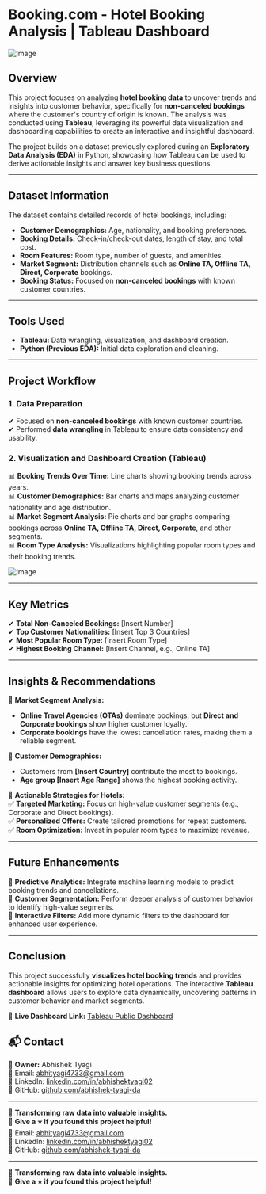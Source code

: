 # Booking.com - Hotel Booking Analysis | Tableau Dashboard

![Image](https://github.com/user-attachments/assets/782a529c-1a6b-4391-902e-4b97e7986142) 

## **Overview**  
This project focuses on analyzing **hotel booking data** to uncover trends and insights into customer behavior, specifically for **non-canceled bookings** where the customer's country of origin is known. The analysis was conducted using **Tableau**, leveraging its powerful data visualization and dashboarding capabilities to create an interactive and insightful dashboard.  

The project builds on a dataset previously explored during an **Exploratory Data Analysis (EDA)** in Python, showcasing how Tableau can be used to derive actionable insights and answer key business questions.  

---

## **Dataset Information**  
The dataset contains detailed records of hotel bookings, including:  

- **Customer Demographics:** Age, nationality, and booking preferences.  
- **Booking Details:** Check-in/check-out dates, length of stay, and total cost.  
- **Room Features:** Room type, number of guests, and amenities.  
- **Market Segment:** Distribution channels such as **Online TA, Offline TA, Direct, Corporate** bookings.  
- **Booking Status:** Focused on **non-canceled bookings** with known customer countries.  

---

## **Tools Used**  
- **Tableau:** Data wrangling, visualization, and dashboard creation.  
- **Python (Previous EDA):** Initial data exploration and cleaning.  

---

## **Project Workflow**  
### **1. Data Preparation**  
✔ Focused on **non-canceled bookings** with known customer countries.  
✔ Performed **data wrangling** in Tableau to ensure data consistency and usability.  

### **2. Visualization and Dashboard Creation (Tableau)**  
📊 **Booking Trends Over Time:** Line charts showing booking trends across years.  
📊 **Customer Demographics:** Bar charts and maps analyzing customer nationality and age distribution.  
📊 **Market Segment Analysis:** Pie charts and bar graphs comparing bookings across **Online TA, Offline TA, Direct, Corporate**, and other segments.  
📊 **Room Type Analysis:** Visualizations highlighting popular room types and their booking trends.  

 ![Image](https://github.com/user-attachments/assets/b424a3b3-ec65-4b41-bd36-76e20daca8fd)

---

## **Key Metrics**  
✔ **Total Non-Canceled Bookings:** [Insert Number]  
✔ **Top Customer Nationalities:** [Insert Top 3 Countries]  
✔ **Most Popular Room Type:** [Insert Room Type]  
✔ **Highest Booking Channel:** [Insert Channel, e.g., Online TA]  

---

## **Insights & Recommendations**  
📌 **Market Segment Analysis:**  
- **Online Travel Agencies (OTAs)** dominate bookings, but **Direct and Corporate bookings** show higher customer loyalty.  
- **Corporate bookings** have the lowest cancellation rates, making them a reliable segment.  

📌 **Customer Demographics:**  
- Customers from **[Insert Country]** contribute the most to bookings.  
- **Age group [Insert Age Range]** shows the highest booking activity.  

📌 **Actionable Strategies for Hotels:**  
✅ **Targeted Marketing:** Focus on high-value customer segments (e.g., Corporate and Direct bookings).  
✅ **Personalized Offers:** Create tailored promotions for repeat customers.  
✅ **Room Optimization:** Invest in popular room types to maximize revenue.  

---

## **Future Enhancements**  
🚀 **Predictive Analytics:** Integrate machine learning models to predict booking trends and cancellations.  
🚀 **Customer Segmentation:** Perform deeper analysis of customer behavior to identify high-value segments.  
🚀 **Interactive Filters:** Add more dynamic filters to the dashboard for enhanced user experience.  

---

## **Conclusion**  
This project successfully **visualizes hotel booking trends** and provides actionable insights for optimizing hotel operations. The interactive **Tableau dashboard** allows users to explore data dynamically, uncovering patterns in customer behavior and market segments.  

🔗 **Live Dashboard Link:** [Tableau Public Dashboard](https://public.tableau.com/app/profile/abhishek.tyagi4632/viz/Hotelbookinganalysis_17132030943310/Dashboardonhotelbooking)  

## 📬 Contact    

💼 **Owner:** Abhishek Tyagi  
📩 Email: [abhityagi4733@gmail.com](mailto:abhityagi4733@gmail.com)  
🔗 LinkedIn: [linkedin.com/in/abhishektyagi02](https://linkedin.com/in/abhishektyagi02)  
🔗 GitHub: [github.com/abhishek-tyagi-da](https://github.com/abhishek-tyagi-da)  

---

🚀 **Transforming raw data into valuable insights.**  
📌 **Give a ⭐ if you found this project helpful!**   
📩 Email: [abhityagi4733@gmail.com](mailto:abhityagi4733@gmail.com)  
🔗 LinkedIn: [linkedin.com/in/abhishektyagi02](https://linkedin.com/in/abhishektyagi02)  
🔗 GitHub: [github.com/abhishek-tyagi-da](https://github.com/abhishek-tyagi-da)  

---

🚀 **Transforming raw data into valuable insights.**  
📌 **Give a ⭐ if you found this project helpful!**  
